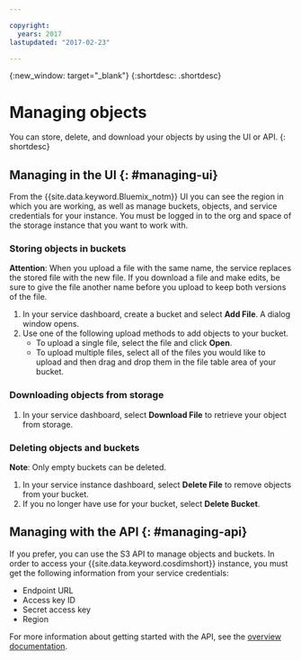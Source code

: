 ```yaml
---

copyright:
  years: 2017
lastupdated: "2017-02-23"

---
```


{:new_window: target="_blank"}
{:shortdesc: .shortdesc}

# Managing objects

You can store, delete, and download your objects by using the UI or API.
{: shortdesc}

## Managing in the UI {: #managing-ui}

From the {{site.data.keyword.Bluemix_notm}} UI you can see the region in which you are working, as well as manage buckets, objects, and service credentials for your instance. You must be logged in to the org and space of the storage instance that you want to work with.

### Storing objects in buckets

**Attention**: When you upload a file with the same name, the service replaces the stored file with the new file. If you download a file and make edits, be sure to give the file another name before you upload to keep both versions of the file.

1. In your service dashboard, create a bucket and select **Add File**. A dialog window opens.
2. Use one of the following upload methods to add objects to your bucket.
    - To upload a single file, select the file and click **Open**.
    - To upload multiple files, select all of the files you would like to upload and then drag and drop them in the file table area of your bucket.


### Downloading objects from storage

1. In your service dashboard, select **Download File** to retrieve your object from storage.


### Deleting objects and buckets

**Note**: Only empty buckets can be deleted.

1. In your service instance dashboard, select **Delete File** to remove objects from your bucket.
2. If you no longer have use for your bucket, select **Delete Bucket**.


## Managing with the API {: #managing-api}

If you prefer, you can use the S3 API to manage objects and buckets. In order to access your {{site.data.keyword.cosdimshort}} instance, you must get the following information from your service credentials:
 - Endpoint URL
 - Access key ID
 - Secret access key
 - Region

For more information about getting started with the API, see the [overview documentation](https://ibm-public-cos.github.io/crs-docs/crs-api-reference.html).
